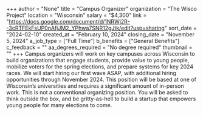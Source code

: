 +++
author = "None"
title = "Campus Organizer"
organization = "The Wisco Project"
location = "Wisconsin"
salary = "$4,300"
link = "https://docs.google.com/document/d/1NRWj2R--3cRTFEkFsUP0nAfjJM2_YPhwa7SNR12gJtk/edit?usp=sharing"
sort_date = "2024-02-10"
created_at = "February 10, 2024"
closing_date = "November 5, 2024"
a_job_type = ["Full Time"]
b_benefits = ["General Benefits"]
c_feedback = ""
aa_degrees_required = "No degree required"
thumbnail = ""
+++
Campus organizers will work on key campuses across Wisconsin to build organizations that engage students, provide value to young people, mobilize voters for the spring elections, and prepare systems for key 2024 races. We will start hiring our first wave ASAP, with additional hiring opportunities through November 2024. This position will be based at one of Wisconsin’s universities and requires a significant amount of in-person work.  This is not a conventional organizing position. You will be asked to think outside the box, and be gritty-as-hell to build a startup that empowers young people for many elections to come.
